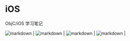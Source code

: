 # iOS

ObjC/iOS 学习笔记

![markdown](https://github.com/ueumd/iOS/blob/master/1.jpg "ios") |
![markdown](https://github.com/ueumd/iOS/blob/master/2.jpg "ios") |
![markdown](https://github.com/ueumd/iOS/blob/master/3.jpg "ios") |
![markdown](https://github.com/ueumd/iOS/blob/master/4.jpg "ios") |
